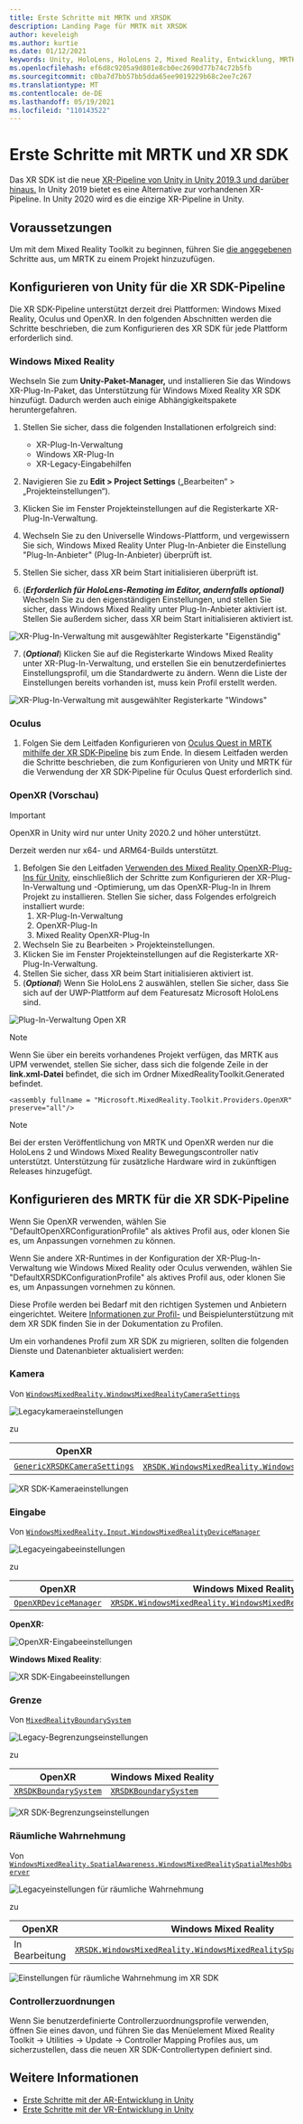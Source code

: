 ```yaml
---
title: Erste Schritte mit MRTK und XRSDK
description: Landing Page für MRTK mit XRSDK
author: keveleigh
ms.author: kurtie
ms.date: 01/12/2021
keywords: Unity, HoloLens, HoloLens 2, Mixed Reality, Entwicklung, MRTK, XRSDK,
ms.openlocfilehash: ef6d8c9205a9d801e8cb0ec2690d77b74c72b5fb
ms.sourcegitcommit: c0ba7d7bb57bb5dda65ee9019229b68c2ee7c267
ms.translationtype: MT
ms.contentlocale: de-DE
ms.lasthandoff: 05/19/2021
ms.locfileid: "110143522"
---
```

# <a name="getting-started-with-mrtk-and-xr-sdk"></a>Erste Schritte mit MRTK und XR SDK

Das XR SDK ist die neue [XR-Pipeline von Unity in Unity 2019.3 und darüber hinaus.](https://blogs.unity3d.com/2020/01/24/unity-xr-platform-updates/) In Unity 2019 bietet es eine Alternative zur vorhandenen XR-Pipeline. In Unity 2020 wird es die einzige XR-Pipeline in Unity.

## <a name="prerequisites"></a>Voraussetzungen

Um mit dem Mixed Reality Toolkit zu beginnen, führen Sie [die angegebenen](../install-the-tools.md#importing-the-mixed-reality-toolkit) Schritte aus, um MRTK zu einem Projekt hinzuzufügen.

## <a name="configuring-unity-for-the-xr-sdk-pipeline"></a>Konfigurieren von Unity für die XR SDK-Pipeline

Die XR SDK-Pipeline unterstützt derzeit drei Plattformen: Windows Mixed Reality, Oculus und OpenXR. In den folgenden Abschnitten werden die Schritte beschrieben, die zum Konfigurieren des XR SDK für jede Plattform erforderlich sind.

### <a name="windows-mixed-reality"></a>Windows Mixed Reality

Wechseln Sie zum **Unity-Paket-Manager,** und installieren Sie das Windows XR-Plug-In-Paket, das Unterstützung für Windows Mixed Reality XR SDK hinzufügt. Dadurch werden auch einige Abhängigkeitspakete heruntergefahren. 

1. Stellen Sie sicher, dass die folgenden Installationen erfolgreich sind:
   * XR-Plug-In-Verwaltung
   * Windows XR-Plug-In
   * XR-Legacy-Eingabehilfen

2. Navigieren Sie zu **Edit > Project Settings** („Bearbeiten“ > „Projekteinstellungen“).
3. Klicken Sie im Fenster Projekteinstellungen auf die Registerkarte XR-Plug-In-Verwaltung.
4. Wechseln Sie zu den Universelle Windows-Plattform, und vergewissern Sie sich, Windows Mixed Reality Unter Plug-In-Anbieter die Einstellung "Plug-In-Anbieter" (Plug-In-Anbieter) überprüft ist.
5. Stellen Sie sicher, dass XR beim Start initialisieren überprüft ist.
6. (**_Erforderlich für HoloLens-Remoting im Editor, andernfalls optional)_** Wechseln Sie zu den eigenständigen Einstellungen, und stellen Sie sicher, dass Windows Mixed Reality unter Plug-In-Anbieter aktiviert ist. Stellen Sie außerdem sicher, dass XR beim Start initialisieren aktiviert ist.

![XR-Plug-In-Verwaltung mit ausgewählter Registerkarte "Eigenständig"](images/xr-management-img-02.png)

7. (**_Optional_**) Klicken Sie auf die Registerkarte Windows Mixed Reality unter XR-Plug-In-Verwaltung, und erstellen Sie ein benutzerdefiniertes Einstellungsprofil, um die Standardwerte zu ändern. Wenn die Liste der Einstellungen bereits vorhanden ist, muss kein Profil erstellt werden.

![XR-Plug-In-Verwaltung mit ausgewählter Registerkarte "Windows"](images/xr-management-img-01.png)

### <a name="oculus"></a>Oculus

1. Folgen Sie dem Leitfaden Konfigurieren von [Oculus Quest in MRTK mithilfe der XR SDK-Pipeline](../supported-devices/oculus-quest-mrtk.md) bis zum Ende. In diesem Leitfaden werden die Schritte beschrieben, die zum Konfigurieren von Unity und MRTK für die Verwendung der XR SDK-Pipeline für Oculus Quest erforderlich sind.

### <a name="openxr-preview"></a>OpenXR (Vorschau)

> [!IMPORTANT]
> OpenXR in Unity wird nur unter Unity 2020.2 und höher unterstützt.
>
> Derzeit werden nur x64- und ARM64-Builds unterstützt.

1. Befolgen Sie den Leitfaden [Verwenden des Mixed Reality OpenXR-Plug-Ins für Unity,](/windows/mixed-reality/develop/unity/openxr-getting-started) einschließlich der Schritte zum Konfigurieren der XR-Plug-In-Verwaltung und -Optimierung, um das OpenXR-Plug-In in Ihrem Projekt zu installieren. Stellen Sie sicher, dass Folgendes erfolgreich installiert wurde:
   1. XR-Plug-In-Verwaltung
   1. OpenXR-Plug-In
   1. Mixed Reality OpenXR-Plug-In
1. Wechseln Sie zu Bearbeiten > Projekteinstellungen.
1. Klicken Sie im Fenster Projekteinstellungen auf die Registerkarte XR-Plug-In-Verwaltung.
1. Stellen Sie sicher, dass XR beim Start initialisieren aktiviert ist.
1. (**_Optional_**) Wenn Sie HoloLens 2 auswählen, stellen Sie sicher, dass Sie sich auf der UWP-Plattform auf dem Featuresatz Microsoft HoloLens sind.

![Plug-In-Verwaltung Open XR](../features/images/xrsdk/PluginManagementOpenXR.png)

> [!NOTE]
> Wenn Sie über ein bereits vorhandenes Projekt verfügen, das MRTK aus UPM verwendet, stellen Sie sicher, dass sich die folgende Zeile in der **link.xml-Datei** befindet, die sich im Ordner MixedRealityToolkit.Generated befindet.

`<assembly fullname = "Microsoft.MixedReality.Toolkit.Providers.OpenXR" preserve="all"/>`

> [!NOTE]
> Bei der ersten Veröffentlichung von MRTK und OpenXR werden nur die HoloLens 2 und Windows Mixed Reality Bewegungscontroller nativ unterstützt. Unterstützung für zusätzliche Hardware wird in zukünftigen Releases hinzugefügt.

## <a name="configuring-mrtk-for-the-xr-sdk-pipeline"></a>Konfigurieren des MRTK für die XR SDK-Pipeline

Wenn Sie OpenXR verwenden, wählen Sie "DefaultOpenXRConfigurationProfile" als aktives Profil aus, oder klonen Sie es, um Anpassungen vornehmen zu können.

Wenn Sie andere XR-Runtimes in der Konfiguration der XR-Plug-In-Verwaltung wie Windows Mixed Reality oder Oculus verwenden, wählen Sie "DefaultXRSDKConfigurationProfile" als aktives Profil aus, oder klonen Sie es, um Anpassungen vornehmen zu können.

Diese Profile werden bei Bedarf mit den richtigen Systemen und Anbietern eingerichtet. Weitere [Informationen zur Profil-](../features/profiles/profiles.md#xr-sdk) und Beispielunterstützung mit dem XR SDK finden Sie in der Dokumentation zu Profilen.

Um ein vorhandenes Profil zum XR SDK zu migrieren, sollten die folgenden Dienste und Datenanbieter aktualisiert werden:

### <a name="camera"></a>Kamera

Von [`WindowsMixedReality.WindowsMixedRealityCameraSettings`](xref:Microsoft.MixedReality.Toolkit.WindowsMixedReality.WindowsMixedRealityCameraSettings)

![Legacykameraeinstellungen](../features/images/xrsdk/CameraSystemLegacy.png)

zu

| OpenXR | Windows Mixed Reality |
|--------|-----------------------|
| [`GenericXRSDKCameraSettings`](xref:Microsoft.MixedReality.Toolkit.XRSDK.GenericXRSDKCameraSettings) | [`XRSDK.WindowsMixedReality.WindowsMixedRealityCameraSettings`](xref:Microsoft.MixedReality.Toolkit.XRSDK.WindowsMixedReality.WindowsMixedRealityCameraSettings)**und**[`GenericXRSDKCameraSettings`](xref:Microsoft.MixedReality.Toolkit.XRSDK.GenericXRSDKCameraSettings) |

![XR SDK-Kameraeinstellungen](../features/images/xrsdk/CameraSystemXRSDK.png)

### <a name="input"></a>Eingabe

Von [`WindowsMixedReality.Input.WindowsMixedRealityDeviceManager`](xref:Microsoft.MixedReality.Toolkit.WindowsMixedReality.Input.WindowsMixedRealityDeviceManager)

![Legacyeingabeeinstellungen](../features/images/xrsdk/InputSystemWMRLegacy.png)

zu

| OpenXR | Windows Mixed Reality |
|--------|-----------------------|
| [`OpenXRDeviceManager`](xref:Microsoft.MixedReality.Toolkit.XRSDK.OpenXR.OpenXRDeviceManager) | [`XRSDK.WindowsMixedReality.WindowsMixedRealityDeviceManager`](xref:Microsoft.MixedReality.Toolkit.XRSDK.WindowsMixedReality.WindowsMixedRealityDeviceManager) |

__OpenXR:__

![OpenXR-Eingabeeinstellungen](../features/images/xrsdk/InputSystemOpenXR.png)

__Windows Mixed Reality__:

![XR SDK-Eingabeeinstellungen](../features/images/xrsdk/InputSystemWMRXRSDK.png)

### <a name="boundary"></a>Grenze

Von [`MixedRealityBoundarySystem`](xref:Microsoft.MixedReality.Toolkit.Boundary.MixedRealityBoundarySystem)

![Legacy-Begrenzungseinstellungen](../features/images/xrsdk/BoundarySystemLegacy.png)

zu

| OpenXR | Windows Mixed Reality |
|--------|-----------------------|
| [`XRSDKBoundarySystem`](xref:Microsoft.MixedReality.Toolkit.XRSDK.XRSDKBoundarySystem) | [`XRSDKBoundarySystem`](xref:Microsoft.MixedReality.Toolkit.XRSDK.XRSDKBoundarySystem) |

![XR SDK-Begrenzungseinstellungen](../features/images/xrsdk/BoundarySystemXRSDK.png)

### <a name="spatial-awareness"></a>Räumliche Wahrnehmung

Von [`WindowsMixedReality.SpatialAwareness.WindowsMixedRealitySpatialMeshObserver`](xref:Microsoft.MixedReality.Toolkit.WindowsMixedReality.SpatialAwareness.WindowsMixedRealitySpatialMeshObserver)

![Legacyeinstellungen für räumliche Wahrnehmung](../features/images/xrsdk/SpatialAwarenessLegacy.png)

zu

| OpenXR | Windows Mixed Reality |
|--------|-----------------------|
| In Bearbeitung | [`XRSDK.WindowsMixedReality.WindowsMixedRealitySpatialMeshObserver`](xref:Microsoft.MixedReality.Toolkit.XRSDK.WindowsMixedReality.WindowsMixedRealitySpatialMeshObserver) |

![Einstellungen für räumliche Wahrnehmung im XR SDK](../features/images/xrsdk/SpatialAwarenessXRSDK.png)

### <a name="controller-mappings"></a>Controllerzuordnungen

Wenn Sie benutzerdefinierte Controllerzuordnungsprofile verwenden, öffnen Sie eines davon, und führen Sie das Menüelement Mixed Reality Toolkit -> Utilities -> Update -> Controller Mapping Profiles aus, um sicherzustellen, dass die neuen XR SDK-Controllertypen definiert sind.

## <a name="see-also"></a>Weitere Informationen

* [Erste Schritte mit der AR-Entwicklung in Unity](https://docs.unity3d.com/Manual/AROverview.html)
* [Erste Schritte mit der VR-Entwicklung in Unity](https://docs.unity3d.com/Manual/VROverview.html)